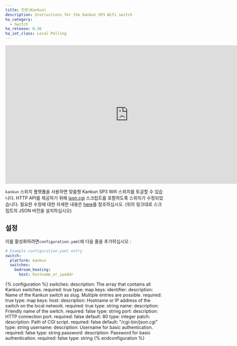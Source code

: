 ```yaml
---
title: 칸쿤(Kankun)
description: Instructions for the Kankun SP3 Wifi switch
ha_category:
  - Switch
ha_release: 0.36
ha_iot_class: Local Polling
---
```


<div class='videoWrapper'>
<iframe width="776" height="437" src="https://www.youtube.com/embed/eIQriVOy2l8" frameborder="0" allow="accelerometer; autoplay; encrypted-media; gyroscope; picture-in-picture" allowfullscreen></iframe>
</div>

`kankun` 스위치 플랫폼을 사용하면 맞춤형 Kankun SP3 Wifi 스위치를 토글할 수 있습니다. HTTP API를 제공하기 위해 [json.cgi](https://github.com/homedash/kankun-json/blob/master/cgi-bin/json.cgi) 스크립트를 포함하도록 스위치가 수정되었습니다. 
필요한 수정에 대한 자세한 내용은 [here](http://www.homeautomationforgeeks.com/openhab_http.shtml#kankun)를 참조하십시오. (위의 링크대로 스크립트의 JSON 버전을 설치하십시오)

## 설정

이를 활성화하려면`configuration.yaml`에 다음 줄을 추가하십시오 :

```yaml
# Example configuration.yaml entry
switch:
  platform: kankun
  switches:
    bedroom_heating:
      host: hostname_or_ipaddr
```

{% configuration %}
switches:
  description: The array that contains all Kankun switches.
  required: true
  type: map
  keys:
    identifier:
      description: Name of the Kankun switch as slug. Multiple entries are possible.
      required: true
      type: map
      keys:
        host:
          description: Hostname or IP address of the switch on the local network.
          required: true
          type: string
        name:
          description: Friendly name of the switch.
          required: false
          type: string
        port:
          description: HTTP connection port.
          required: false
          default: 80
          type: integer
        patch:
          description: Path of CGI script.
          required: false
          default: "/cgi-bin/json.cgi"
          type: string
        username:
          description: Username for basic authentication.
          required: false
          type: string
        password:
          description: Password for basic authentication.
          required: false
          type: string
{% endconfiguration %}

